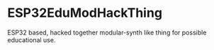 # ESP32EduModHackThing
ESP32 based, hacked together modular-synth like thing for possible educational use.
